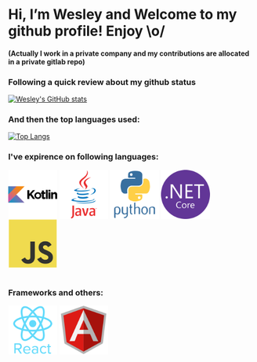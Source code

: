 # Hi, I’m Wesley and Welcome to my github profile! Enjoy \o/ 

#### (Actually I work in a private company and my contributions are allocated in a private gitlab repo)

### Following a quick review about my github status

[![Wesley's GitHub stats](https://github-readme-stats.vercel.app/api?username=wee4&show_icons=true&theme=gotham)](https://github.com/anuraghazra/github-readme-stats)

### And then the top languages used:

[![Top Langs](https://github-readme-stats.vercel.app/api/top-langs/?username=wee4&layout=compact&theme=gotham&hide=tsql)](https://github.com/anuraghazra/github-readme-stats)


### I've expirence on following languages:


<div style="disply:inline-block">
    <img align="center" alt="kotlin" height="100" width="100" src="https://raw.githubusercontent.com/devicons/devicon/master/icons/kotlin/kotlin-original-wordmark.svg">
    <img align="center" alt="java" height="100" width="100" src="https://raw.githubusercontent.com/devicons/devicon/master/icons/java/java-original-wordmark.svg">
    <img align="center" alt="python" height="100" width="100" src="https://raw.githubusercontent.com/devicons/devicon/master/icons/python/python-original-wordmark.svg">
    <img align="center" alt="dotnetcore" height="100" width="100" src="https://raw.githubusercontent.com/devicons/devicon/master/icons/dotnetcore/dotnetcore-original.svg">
    <img align="center" alt="javascript" height="100" width="100" src="https://raw.githubusercontent.com/devicons/devicon/master/icons/javascript/javascript-original.svg">
</div>
<br>

### Frameworks and others:

<div style="disply:inline-block">
    <img align="center" alt="react" height="100" width="100" src="https://raw.githubusercontent.com/devicons/devicon/master/icons/react/react-original-wordmark.svg">
    <img align="center" alt="angularjs" height="100" width="100" src="https://raw.githubusercontent.com/devicons/devicon/master/icons/angularjs/angularjs-original.svg">
</div>
<!---
wee4/wee4 is a ✨ special ✨ repository because its `README.md` (this file) appears on your GitHub profile.
You can click the Preview link to take a look at your changes.
--->

